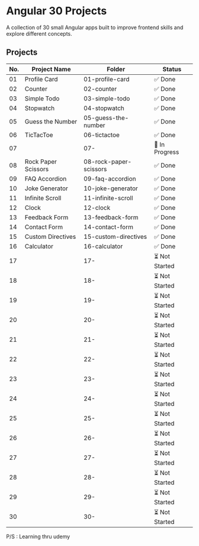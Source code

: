 # Angular 30 Projects

A collection of 30 small Angular apps built to improve frontend skills and explore different concepts.

## Projects

| No. | Project Name        | Folder                 | Status         |
| --- | ------------------- | ---------------------- | -------------- |
| 01  | Profile Card        | 01-profile-card        | ✅ Done        |
| 02  | Counter             | 02-counter             | ✅ Done        |
| 03  | Simple Todo         | 03-simple-todo         | ✅ Done        |
| 04  | Stopwatch           | 04-stopwatch           | ✅ Done        |
| 05  | Guess the Number    | 05-guess-the-number    | ✅ Done        |
| 06  | TicTacToe           | 06-tictactoe           | ✅ Done        |
| 07  | <project-name>      | 07-<project-name>      | 🚧 In Progress |
| 08  | Rock Paper Scissors | 08-rock-paper-scissors | ✅ Done        |
| 09  | FAQ Accordion       | 09-faq-accordion       | ✅ Done        |
| 10  | Joke Generator      | 10-joke-generator      | ✅ Done        |
| 11  | Infinite Scroll     | 11-infinite-scroll     | ✅ Done        |
| 12  | Clock               | 12-clock               | ✅ Done        |
| 13  | Feedback Form       | 13-feedback-form       | ✅ Done        |
| 14  | Contact Form        | 14-contact-form        | ✅ Done        |
| 15  | Custom Directives   | 15-custom-directives   | ✅ Done        |
| 16  | Calculator          | 16-calculator          | ✅ Done        |
| 17  |                     | 17-<project-name>      | ⏳ Not Started |
| 18  |                     | 18-<project-name>      | ⏳ Not Started |
| 19  |                     | 19-<project-name>      | ⏳ Not Started |
| 20  |                     | 20-<project-name>      | ⏳ Not Started |
| 21  |                     | 21-<project-name>      | ⏳ Not Started |
| 22  |                     | 22-<project-name>      | ⏳ Not Started |
| 23  |                     | 23-<project-name>      | ⏳ Not Started |
| 24  |                     | 24-<project-name>      | ⏳ Not Started |
| 25  |                     | 25-<project-name>      | ⏳ Not Started |
| 26  |                     | 26-<project-name>      | ⏳ Not Started |
| 27  |                     | 27-<project-name>      | ⏳ Not Started |
| 28  |                     | 28-<project-name>      | ⏳ Not Started |
| 29  |                     | 29-<project-name>      | ⏳ Not Started |
| 30  |                     | 30-<project-name>      | ⏳ Not Started |


P/S : Learning thru udemy
